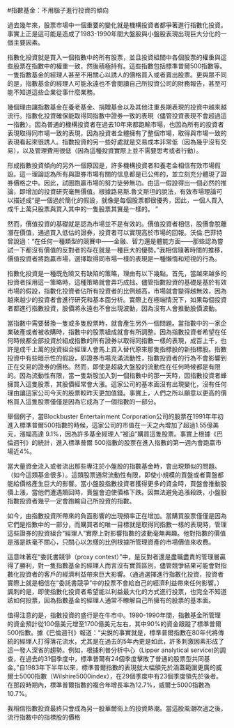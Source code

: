 #指數基金：不用腦子進行投資的傾向

過去幾年來，股票市場中一個重要的變化就是機構投資者都爭著進行指數化投資。事實上正是這可能是造成了1983-1990年間大盤股與小盤股表現出現巨大分化的一個主要因素。

指數化投資就是買入一個指數中的所有股票，並且投資組閤中各個股票的權重與這些股票在指數中的權重一致，然後積極持有。這些指數包括標準普爾500指數等。一隻指數基金的經理人甚至不用關心以誘人的價格買入或者賣出股票。更與眾不同的是，指數基金的經理人可能永遠也不會閱讀自己所投資公司的財務報告，甚至可能不知道這些企業從事什麼業務。

幾個理由讓指數基金在養老基金、捐贈基金以及其他注重長期表現的投資中越來越流行。指數化投資確保能取得同指數中證券一致的表現（儘管投資表現不會超過這一指數）。因為普通的機構投資者在過去10年來都跑輸市場，也因為所有的投資者表現取得同市場一致的表現，因為投資者全體擁有了整個市場，取得與市場一致的表現看起來很誘人。指數投資的另一些好處就是交易成本非常低（因為幾乎沒有交易），以及管理費用很低（因為這種投資實際上並不需要思考或者行動）。

形成指數投資傾向的另外一個原因是，許多機構投資者和養老金相信有效市場假設。這一理論認為所有與證券市場有關的信息都是已公佈的，並立刻充分體現了證券價格之中。因此，試圖跑贏市場的努力徒勞無功。由這一假設得出一個必然的推論，即增加的投資研究毫無價值。根據路易斯.魯文斯坦的說法，有效市場理論可以描述成“是一個過於簡化的假設，就像是每個股票都很優秀，因此，一個人買入成千上萬只股票與買入其中的一隻股票其實是一樣的。 ”

然而，價值投資的基礎就是認為市場並不是有效的。價值投資者相信，股價會脫離潛在價值，通過買入低估的證券，投資者可以實現高於市場的回報。沃倫.巴菲特曾說過：“在任何一種類型的競賽中——金融、智力還是體能方面——那些認為嘗試一下都沒有價值的反對者的存在就是一種巨大的優勢。”我相信隨著時間的推移，價值投資者將跑贏市場，選擇取得同市場一樣的表現是一種懶惰和短視的行為。

指數化投資是一種既危險又有缺陷的策略，理由有以下幾點。首先，當越來越多的投資者採用這一策略時，這種策略就會弄巧成拙。儘管指數投資的基礎是基於有效市場的假設，指數化投資者佔所有投資者的比例越高，市場就會變得越無效，因為越來越少的投資者會進行研究和基本面分析。實際上在極端情況下，如果每個投資者都進行指數投資，股價將永遠也不會出現波動，因為沒有人會推動股價波動。

當指數中需要替換一隻或多隻股票時，就會產生另外一個問題。當指數中的一家企業破產或者被收購時，指數中的股票組成就會有所調整。因為指數投資者希望在任何時候都全部投資於組成指數的所有證券以取得同指數一樣的表現，成百上千，也許是成千上萬的投資組合經理人會馬上買入替代原來那隻指標股的新指標股。指數投資中有些暗示性的假設，即證券市場充滿流動性，指數投資者的行為不會影響到正在交易的證券的價格。然而，即使是超級大盤股的流動性在任何時候都是有限的。因為流動性有限，當一隻新股加入到一個指數中的那一天時，因指數投資者蜂擁買入這隻股票，其股價經常會大漲。這家公司的基本面沒有出現變化，沒有任何理由讓這家公司今天的股票較昨天更加值錢。事實上，人們之所以願意以更高的價格買入這隻股票僅僅是因為它成為了一個指數的一部分。

舉個例子，當Blockbuster Entertainment Corporation公司的股票在1991年年初進入標準普爾500指數的時候，這家公司的市值在一天之內增加了超過1.55億美元，漲幅高達 9.1%，因為許多基金經理人“被迫”購買這隻股票。事實上根據《巴倫週刊》的統計，進入標準普爾 500指數的股票在進入指數的第一週內會跑贏市場近4%。

當大量資金流入或者流出那些專注於小盤股的指數基金時，會出現類似的問題。（如今這類基金很多）。這類股票通常流動性有限，即使小規模的買盤或者賣盤都能給價格產生巨大的影響。當小盤股指數投資者獲得更多的資金時，買盤會推動股價上漲，當他們遭遇贖回時，賣盤會迫使價格下跌。因無法避免追漲殺跌，小盤股指數投資者幾乎一定會跑輸自己所投資的指數。

如今，由指數投資所帶來的負面影響的出現頻率正在增加。當購買股票僅僅是因為它們是指數中的一部分，而購買者的唯一目標就是取得同指數一樣的表現時，管理這些證券的投資組合“經理人”實際上對影響指數的波動毫無興趣。他對指數的價值是漲是跌毫不關心，只關心以怎樣的比例根據所管理資產的市場價值來收費。

這意味著在“委託書競爭（proxy contest）”中，是反對者還是盡職盡責的管理層贏得了勝利，對一隻指數基金的經理人而言沒有實質區別，儘管競爭結果可能會對指數化投資者的客戶的經濟利益帶來巨大影響。（通過選擇進行指數化投資，投資者實際上就是相信在“委託書競爭”中的投票不會給自己的經濟利益帶來任何影響。）諷刺的是，即使指數化投資者希望能以利益最大化的方式進行投票，也完全不知道該如何投票，因為指數基金的經理人通常不瞭解自己所擁有的股票的基本面。

值得注意的是，指數投資的盛行是在牛市中。1980-1990年間，指數基金所管理的資金預計從100億美元增至1700億美元左右，其中90%的資金跟蹤了標準普爾500指數。據《巴倫週刊》報道：“尖銳的事實就是，標準普爾指數在80年代將傳統的經理人打得落花流水，尤其是在過去的5年內更是如此，許多刺激因素形成了這一發人深省的趨勢。例如，根據利普分析中心（Lipper analytical service)的調查，在過去的31個季度中，標準普爾有24個季度擊敗了普通的股票型共同基金。”自1983年下半年以來，標準普爾指數的表現就大幅領先於涵蓋範圍更廣的威爾士5000指數（Wilshire5000index），在29個季度中有23個季度領先於後者。在那段時期內，標準普爾指數的複合年增長率為12.7%，威爾士5000指數為10.7%。

我相信指數投資最終只會成為另一股華爾街上的投資熱潮。當這股風潮吹過之後，流行指數中的指標股的價格

